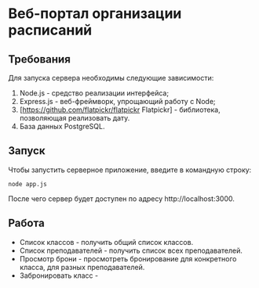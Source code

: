 # Веб-портал организации расписаний
## Требования
Для запуска сервера необходимы следующие зависимости:

1. Node.js - средство реализации интерфейса;
2. Express.js - веб-фреймворк, упрощающий работу с Node;
3. [https://github.com/flatpickr/flatpickr Flatpickr] - библиотека, позволяющая реализовать дату.
4. База данных PostgreSQL.

## Запуск
Чтобы запустить серверное приложение, введите в командную строку:

`node app.js`

После чего сервер будет доступен по адресу http://localhost:3000.

## Работа

* Список классов - получить общий список классов.
* Список преподавателей - получить список всех преподавателей.
* Просмотр брони - просмотреть бронирование для конкретного класса, для разных преподавателей.
* Забронировать класс - 
